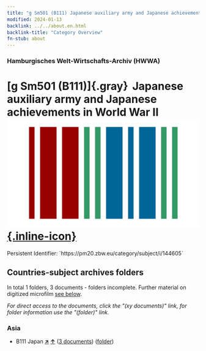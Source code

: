 ```yaml
---
title: "g Sm501 (B111) Japanese auxiliary army and Japanese achievements in World War II"
modified: 2024-01-13
backlink: ../../about.en.html
backlink-title: "Category Overview"
fn-stub: about
---
```


### Hamburgisches Welt-Wirtschafts-Archiv (HWWA)

# [g Sm501 (B111)]{.gray}&#8201; Japanese auxiliary army and Japanese achievements in World War II &#160; [![Wikidata](/images/Wikidata-logo.svg "Wikidata"){.inline-icon}](http://www.wikidata.org/entity/Q104699695)

<div class="hint">Persistent Identifier: `https://pm20.zbw.eu/category/subject/i/144605`</div>







## Countries-subject archives folders







In total 1 folders, 3 documents - folders incomplete. Further material on digitized microfilm [see below](#filmsections).

_For direct access to the documents, click the "(xy documents)" link, for folder information use the "(folder)" link._



### Asia

- B111 Japan [**&nearr;**](../../../geo/i/141272/about.en.html "Japan (all folders)") [**&uarr;**](../../../geo/about.en.html#B111 "Country category system") (<a href="https://pm20.zbw.eu/iiifview/folder/sh/141272,144605" title="about: Japan : Japanese auxiliary army and Japanese achievements in World War II" target="_blank">3 documents</a>) ([folder](../../../../folder/sh/1412xx/141272/1446xx/144605/about.en.html))



<a id="filmsections" />













